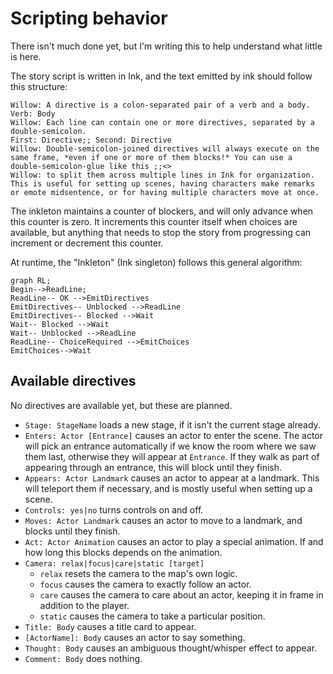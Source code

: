 # Scripting behavior

There isn't much done yet, but I'm writing this to help understand what little is here.

The story script is written in Ink, and the text emitted by ink should follow this structure:

```
Willow: A directive is a colon-separated pair of a verb and a body.
Verb: Body
Willow: Each line can contain one or more directives, separated by a double-semicolon.
First: Directive;; Second: Directive
Willow: Double-semicolon-joined directives will always execute on the same frame, *even if one or more of them blocks!* You can use a double-semicolon-glue like this ;;<>
Willow: to split them across multiple lines in Ink for organization. This is useful for setting up scenes, having characters make remarks or emote midsentence, or for having multiple characters move at once.
```

The inkleton maintains a counter of blockers, and will only advance when this counter is zero. It increments this counter itself when choices are available, but anything that needs to stop the story from progressing can increment or decrement this counter.

At runtime, the "Inkleton" (Ink singleton) follows this general algorithm:

```mermaid
graph RL;
Begin-->ReadLine;
ReadLine-- OK -->EmitDirectives
EmitDirectives-- Unblocked -->ReadLine
EmitDirectives-- Blocked -->Wait
Wait-- Blocked -->Wait
Wait-- Unblocked -->ReadLine
ReadLine-- ChoiceRequired -->EmitChoices
EmitChoices-->Wait
```
## Available directives

No directives are available yet, but these are planned.

* `Stage: StageName` loads a new stage, if it isn't the current stage already.
* `Enters: Actor [Entrance]` causes an actor to enter the scene. The actor will pick an entrance automatically if we know the room where we saw them last, otherwise they will appear at `Entrance`. If they walk as part of appearing through an entrance, this will block until they finish.
* `Appears: Actor Landmark` causes an actor to appear at a landmark. This will teleport them if necessary, and is mostly useful when setting up a scene.
* `Controls: yes|no` turns controls on and off.
* `Moves: Actor Landmark` causes an actor to move to a landmark, and blocks until they finish.
* `Act: Actor Animation` causes an actor to play a special animation. If and how long this blocks depends on the animation.
* `Camera: relax|focus|care|static [target]`
  * `relax` resets the camera to the map's own logic.
  * `focus` causes the camera to exactly follow an actor.
  * `care` causes the camera to care about an actor, keeping it in frame in addition to the player.
  * `static` causes the camera to take a particular position.
* `Title: Body` causes a title card to appear.
* `[ActorName]: Body` causes an actor to say something.
* `Thought: Body` causes an ambiguous thought/whisper effect to appear.
* `Comment: Body` does nothing.